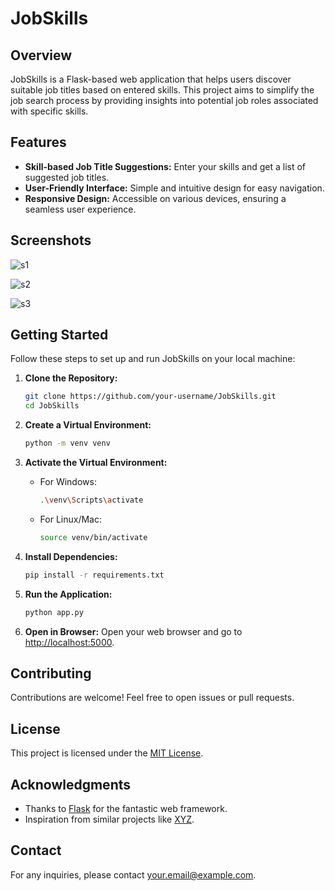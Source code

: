 # JobSkills

## Overview

JobSkills is a Flask-based web application that helps users discover suitable job titles based on entered skills. This project aims to simplify the job search process by providing insights into potential job roles associated with specific skills.

## Features

- **Skill-based Job Title Suggestions:** Enter your skills and get a list of suggested job titles.
- **User-Friendly Interface:** Simple and intuitive design for easy navigation.
- **Responsive Design:** Accessible on various devices, ensuring a seamless user experience.

## Screenshots

![s1](https://github.com/likhith1409/JobSkill/assets/91020626/f6573c32-0b75-4085-af9a-45a68e493fff)

![s2](https://github.com/likhith1409/JobSkill/assets/91020626/83195f7c-48b9-4636-97bb-96a57cfe4077)

![s3](https://github.com/likhith1409/JobSkill/assets/91020626/bfe16105-8925-46c8-aa39-2983de383fc0)


## Getting Started

Follow these steps to set up and run JobSkills on your local machine:

1. **Clone the Repository:**
    ```bash
    git clone https://github.com/your-username/JobSkills.git
    cd JobSkills
    ```

2. **Create a Virtual Environment:**
    ```bash
    python -m venv venv
    ```

3. **Activate the Virtual Environment:**
    - For Windows:
        ```bash
        .\venv\Scripts\activate
        ```
    - For Linux/Mac:
        ```bash
        source venv/bin/activate
        ```

4. **Install Dependencies:**
    ```bash
    pip install -r requirements.txt
    ```

5. **Run the Application:**
    ```bash
    python app.py
    ```

6. **Open in Browser:**
    Open your web browser and go to [http://localhost:5000](http://localhost:5000).

## Contributing

Contributions are welcome! Feel free to open issues or pull requests.

## License

This project is licensed under the [MIT License](LICENSE).

## Acknowledgments

- Thanks to [Flask](https://flask.palletsprojects.com/) for the fantastic web framework.
- Inspiration from similar projects like [XYZ](https://github.com/example/xyz).

## Contact

For any inquiries, please contact [your.email@example.com](mailto:your.email@example.com).

